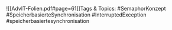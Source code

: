 
![[AdvIT-Folien.pdf#page=61]]Tags & Topics:
   #SemaphorKonzept
   #SpeicherbasierteSynchronisation
   #InterruptedException
   #speicherbasiertesynchronisation